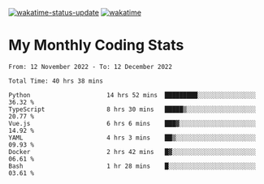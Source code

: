 [![wakatime-status-update](https://github.com/noopurphalak/noopurphalak/workflows/wakatime-status-update/badge.svg)](https://github.com/noopurphalak/noopurphalak/actions/workflows/main.yml)
[![wakatime](https://wakatime.com/badge/user/80ace140-ef40-4fdd-b8ed-f3be3d2e1aea.svg)](https://wakatime.com/@80ace140-ef40-4fdd-b8ed-f3be3d2e1aea)

# My Monthly Coding Stats

<!--START_SECTION:waka-->

```text
From: 12 November 2022 - To: 12 December 2022

Total Time: 40 hrs 38 mins

Python                     14 hrs 52 mins  █████████░░░░░░░░░░░░░░░░   36.32 %
TypeScript                 8 hrs 30 mins   █████▒░░░░░░░░░░░░░░░░░░░   20.77 %
Vue.js                     6 hrs 6 mins    ███▓░░░░░░░░░░░░░░░░░░░░░   14.92 %
YAML                       4 hrs 3 mins    ██▒░░░░░░░░░░░░░░░░░░░░░░   09.93 %
Docker                     2 hrs 42 mins   █▓░░░░░░░░░░░░░░░░░░░░░░░   06.61 %
Bash                       1 hr 28 mins    █░░░░░░░░░░░░░░░░░░░░░░░░   03.61 %
```

<!--END_SECTION:waka-->
